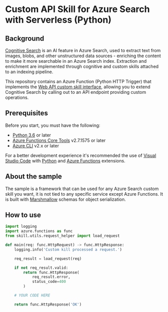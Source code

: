 # Custom API Skill for Azure Search with Serverless (Python)

## Background

[Cognitive Search](https://docs.microsoft.com/en-us/azure/search/cognitive-search-concept-intro) is an AI feature in Azure Search, used to extract text from images, blobs, and other unstructured data sources - enriching the content to make it more searchable in an Azure Search index. Extraction and enrichment are implemented through cognitive and custom skills attached to an indexing pipeline.

This repository contains an Azure Function (Python HTTP Trigger) that implements the [Web API custom skill interface](https://docs.microsoft.com/en-us/azure/search/cognitive-search-custom-skill-interface#web-api-custom-skill-interface), allowing you to extend Cognitive Search by calling out to an API endpoint providing custom operations.

## Prerequisites

Before you start, you must have the following:

- [Python 3.6](https://www.python.org/downloads/) or later
- [Azure Functions Core Tools](https://docs.microsoft.com/en-us/azure/azure-functions/functions-run-local#v2) v2.7.1575 or later
- [Azure CLI](https://docs.microsoft.com/en-us/cli/azure/install-azure-cli?view=azure-cli-latest) v2.x or later

For a better development experience it's recommended the use of [Visual Studio Code](https://code.visualstudio.com/) with [Python](https://marketplace.visualstudio.com/items?itemName=ms-python.python) and [Azure Functions](https://marketplace.visualstudio.com/items?itemName=ms-azuretools.vscode-azurefunctions) extensions.

## About the sample

The sample is a framework that can be used for any Azure Search custom skill you want, it is not tied to any specific service except Azure Functions. It is built with [Marshmallow](https://marshmallow.readthedocs.io/en/stable/) schemas for object serialization.

## How to use

```python
import logging
import azure.functions as func
from skill.utils.request_helper import load_request

def main(req: func.HttpRequest) -> func.HttpResponse:
    logging.info('Custom kill processed a request.')

    req_result = load_request(req)

    if not req_result.valid:
        return func.HttpResponse(
            req_result.error,
            status_code=400
        )

    # YOUR CODE HERE

    return func.HttpResponse('OK')
```
